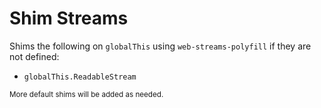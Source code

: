 # Shim Streams

Shims the following on `globalThis` using `web-streams-polyfill` if
they are not defined:

- `globalThis.ReadableStream`

<sub>More default shims will be added as needed.</sub>
